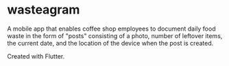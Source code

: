 # wasteagram

A mobile app that enables coffee shop employees to document daily food waste in the form of "posts" consisting of a photo, number of leftover items, the current date, and the location of the device when the post is created.

Created with Flutter.
